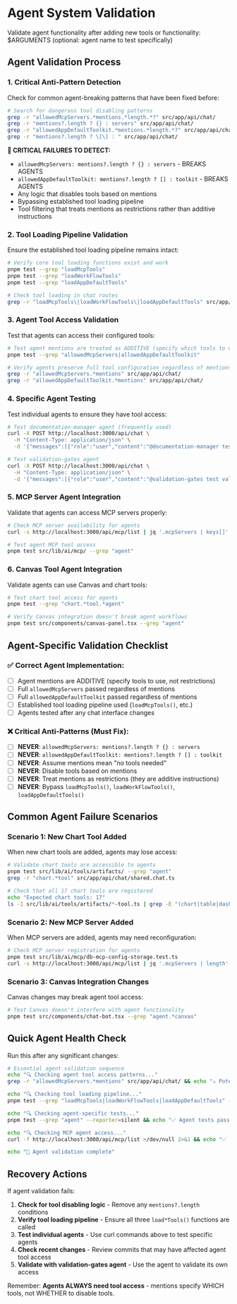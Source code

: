 # Agent System Validation

Validate agent functionality after adding new tools or functionality: $ARGUMENTS (optional: agent name to test specifically)

## Agent Validation Process

### 1. **Critical Anti-Pattern Detection**
Check for common agent-breaking patterns that have been fixed before:

```bash
# Search for dangerous tool disabling patterns
grep -r "allowedMcpServers.*mentions.*length.*?" src/app/api/chat/
grep -r "mentions?.length ? {} : servers" src/app/api/chat/
grep -r "allowedAppDefaultToolkit.*mentions.*length.*?" src/app/api/chat/
grep -r "mentions?.length ? \[\] : " src/app/api/chat/
```

**🚨 CRITICAL FAILURES TO DETECT:**
- `allowedMcpServers: mentions?.length ? {} : servers` - BREAKS AGENTS
- `allowedAppDefaultToolkit: mentions?.length ? [] : toolkit` - BREAKS AGENTS
- Any logic that disables tools based on mentions
- Bypassing established tool loading pipeline
- Tool filtering that treats mentions as restrictions rather than additive instructions

### 2. **Tool Loading Pipeline Validation**
Ensure the established tool loading pipeline remains intact:

```bash
# Verify core tool loading functions exist and work
pnpm test --grep "loadMcpTools"
pnpm test --grep "loadWorkFlowTools"
pnpm test --grep "loadAppDefaultTools"

# Check tool loading in chat routes
grep -r "loadMcpTools\|loadWorkFlowTools\|loadAppDefaultTools" src/app/api/chat/
```

### 3. **Agent Tool Access Validation**
Test that agents can access their configured tools:

```bash
# Test agent mentions are treated as ADDITIVE (specify which tools to use)
pnpm test --grep "allowedMcpServers|allowedAppDefaultToolkit"

# Verify agents preserve full tool configuration regardless of mentions
grep -r "allowedMcpServers.*mentions" src/app/api/chat/
grep -r "allowedAppDefaultToolkit.*mentions" src/app/api/chat/
```

### 4. **Specific Agent Testing**
Test individual agents to ensure they have tool access:

```bash
# Test documentation-manager agent (frequently used)
curl -X POST http://localhost:3000/api/chat \
  -H "Content-Type: application/json" \
  -d '{"messages":[{"role":"user","content":"@documentation-manager test tools access"}]}'

# Test validation-gates agent
curl -X POST http://localhost:3000/api/chat \
  -H "Content-Type: application/json" \
  -d '{"messages":[{"role":"user","content":"@validation-gates test validation commands"}]}'
```

### 5. **MCP Server Agent Integration**
Validate that agents can access MCP servers properly:

```bash
# Check MCP server availability for agents
curl -s http://localhost:3000/api/mcp/list | jq '.mcpServers | keys[]' || echo "⚠️ MCP servers not accessible to agents"

# Test agent MCP tool access
pnpm test src/lib/ai/mcp/ --grep "agent"
```

### 6. **Canvas Tool Agent Integration**
Validate agents can use Canvas and chart tools:

```bash
# Test chart tool access for agents
pnpm test --grep "chart.*tool.*agent"

# Verify Canvas integration doesn't break agent workflows
pnpm test src/components/canvas-panel.tsx --grep "agent"
```

## Agent-Specific Validation Checklist

### ✅ **Correct Agent Implementation:**
- [ ] Agent mentions are ADDITIVE (specify tools to use, not restrictions)
- [ ] Full `allowedMcpServers` passed regardless of mentions
- [ ] Full `allowedAppDefaultToolkit` passed regardless of mentions
- [ ] Established tool loading pipeline used (`loadMcpTools()`, etc.)
- [ ] Agents tested after any chat interface changes

### ❌ **Critical Anti-Patterns (Must Fix):**
- [ ] **NEVER**: `allowedMcpServers: mentions?.length ? {} : servers`
- [ ] **NEVER**: `allowedAppDefaultToolkit: mentions?.length ? [] : toolkit`
- [ ] **NEVER**: Assume mentions mean "no tools needed"
- [ ] **NEVER**: Disable tools based on mentions
- [ ] **NEVER**: Treat mentions as restrictions (they are additive instructions)
- [ ] **NEVER**: Bypass `loadMcpTools()`, `loadWorkFlowTools()`, `loadAppDefaultTools()`

## Common Agent Failure Scenarios

### **Scenario 1: New Chart Tool Added**
When new chart tools are added, agents may lose access:
```bash
# Validate chart tools are accessible to agents
pnpm test src/lib/ai/tools/artifacts/ --grep "agent"
grep -r "chart.*tool" src/app/api/chat/shared.chat.ts

# Check that all 17 chart tools are registered
echo "Expected chart tools: 17"
ls -1 src/lib/ai/tools/artifacts/*-tool.ts | grep -E "(chart|table|dashboard)" | wc -l
```

### **Scenario 2: New MCP Server Added**
When MCP servers are added, agents may need reconfiguration:
```bash
# Check MCP server registration for agents
pnpm test src/lib/ai/mcp/db-mcp-config-storage.test.ts
curl -s http://localhost:3000/api/mcp/list | jq '.mcpServers | length'
```

### **Scenario 3: Canvas Integration Changes**
Canvas changes may break agent tool access:
```bash
# Test Canvas doesn't interfere with agent functionality
pnpm test src/components/chat-bot.tsx --grep "agent.*canvas"
```

## Quick Agent Health Check

Run this after any significant changes:

```bash
# Essential agent validation sequence
echo "🔍 Checking agent tool access patterns..."
grep -r "allowedMcpServers.*mentions" src/app/api/chat/ && echo "⚠️ Potential agent tool access issue found"

echo "🔍 Checking tool loading pipeline..."
pnpm test --grep "loadMcpTools|loadWorkFlowTools|loadAppDefaultTools" --reporter=silent && echo "✅ Tool loading pipeline OK"

echo "🔍 Checking agent-specific tests..."
pnpm test --grep "agent" --reporter=silent && echo "✅ Agent tests passing"

echo "🔍 Checking MCP agent access..."
curl -f http://localhost:3000/api/mcp/list >/dev/null 2>&1 && echo "✅ MCP servers accessible to agents"

echo "📝 Agent validation complete"
```

## Recovery Actions

If agent validation fails:

1. **Check for tool disabling logic** - Remove any `mentions?.length` conditions
2. **Verify tool loading pipeline** - Ensure all three `load*Tools()` functions are called
3. **Test individual agents** - Use curl commands above to test specific agents
4. **Check recent changes** - Review commits that may have affected agent tool access
5. **Validate with validation-gates agent** - Use the agent to validate its own access

Remember: **Agents ALWAYS need tool access** - mentions specify WHICH tools, not WHETHER to disable tools.